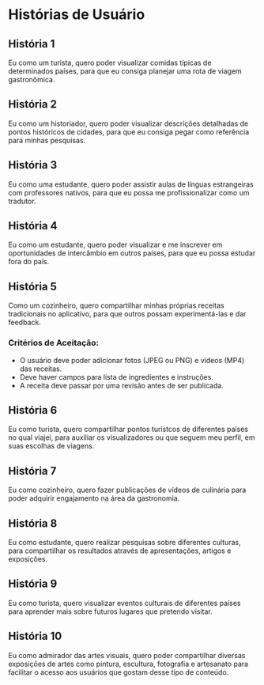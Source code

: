 # Histórias de Usuário

## História 1

Eu como um turista, quero poder visualizar comidas típicas de determinados países, para que eu consiga planejar uma rota de viagem gastronômica.

## História 2

Eu como um historiador, quero poder visualizar descrições detalhadas de pontos históricos de cidades, para que eu consiga pegar como referência para minhas pesquisas.

## História 3

Eu como uma estudante, quero poder assistir aulas de línguas estrangeiras com professores nativos, para que eu possa me profissionalizar como um tradutor.

## História 4

Eu como um estudante, quero poder visualizar e me inscrever em oportunidades de intercâmbio em outros países, para que eu possa estudar fora do país.

## História 5

Como um cozinheiro, quero compartilhar minhas próprias receitas tradicionais no aplicativo, para que outros possam experimentá-las e dar feedback.
### Critérios de Aceitação:
* O usuário deve poder adicionar fotos (JPEG ou PNG) e vídeos (MP4) das receitas.
* Deve haver campos para lista de ingredientes e instruções.
* A receita deve passar por uma revisão antes de ser publicada.


## História 6

Eu como turista, quero compartilhar pontos turístcos de diferentes países no qual viajei, para auxiliar os visualizadores ou que seguem meu perfil, em suas escolhas de viagens.

## História 7

Eu como cozinheiro, quero fazer publicações de vídeos de culinária para poder adquirir engajamento na área da gastronomia.

## História 8

Eu como estudante, quero realizar pesquisas sobre diferentes culturas, para compartilhar os resultados através de apresentações, artigos e exposições.

## História 9

Eu como turista, quero visualizar eventos culturais de diferentes países para aprender mais sobre futuros lugares que pretendo visitar.

## História 10

Eu como admirador das artes visuais, quero poder compartilhar diversas exposições de artes como pintura, escultura, fotografia e artesanato para facilitar o acesso aos usuários que gostam desse tipo de conteúdo. 


